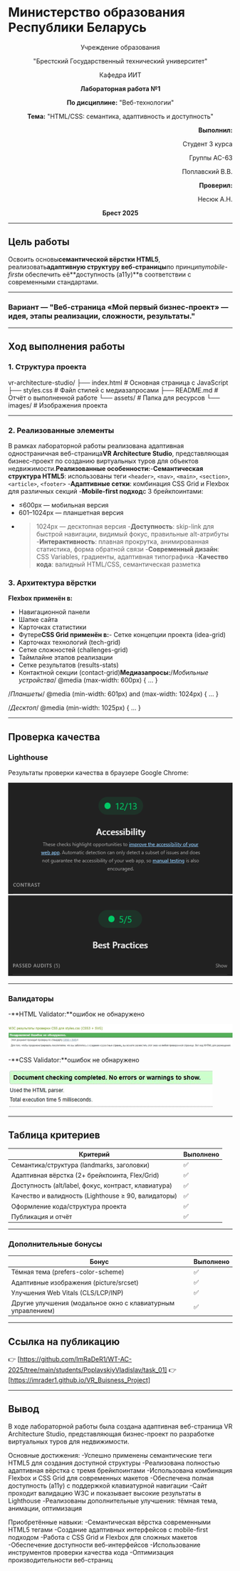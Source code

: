 # Министерство образования Республики Беларусь

<p align="center">Учреждение образования</p>
<p align="center">"Брестский Государственный технический университет"</p>
<p align="center">Кафедра ИИТ</p>

<p align="center"><strong>Лабораторная работа №1</strong></p>
<p align="center"><strong>По дисциплине:</strong> "Веб-технологии"</p>
<p align="center"><strong>Тема:</strong> "HTML/CSS: семантика, адаптивность и доступность"</p>

<p align="right"><strong>Выполнил:</strong></p>
<p align="right">Студент 3 курса</p>
<p align="right">Группы AC-63</p>
<p align="right">Поплавский В.В.</p>
<p align="right"><strong>Проверил:</strong></p>
<p align="right">Несюк А.Н.</p>

<p align="center"><strong>Брест 2025</strong></p>

---

## Цель работы

Освоить основы**семантической вёрстки HTML5**, реализовать**адаптивную структуру веб-страницы**по принципу*mobile-first*и обеспечить её**доступность (a11y)**в соответствии с современными стандартами.

---

### Вариант — "Веб-страница «Мой первый бизнес-проект» — идея, этапы реализации, сложности, результаты."

---

## Ход выполнения работы

### 1. Структура проекта

vr-architecture-studio/
├── index.html # Основная страница с JavaScript
├── styles.css # Файл стилей с медиазапросами
├── README.md # Отчёт о выполненной работе
└── assets/ # Папка для ресурсов
└── images/ # Изображения проекта

---

### 2. Реализованные элементы

В рамках лабораторной работы реализована адаптивная одностраничная веб-страница**VR Architecture Studio**, представляющая бизнес-проект по созданию виртуальных туров для объектов недвижимости.**Реализованные особенности:**-**Семантическая структура HTML5**: использованы теги `<header>`, `<nav>`, `<main>`, `<section>`, `<article>`, `<footer>`
-**Адаптивные сетки**: комбинация CSS Grid и Flexbox для различных секций
-**Mobile-first подход**с 3 брейкпоинтами:
- ≤600px — мобильная версия
- 601–1024px — планшетная версия
- >1024px — десктопная версия
-**Доступность**: skip-link для быстрой навигации, видимый фокус, правильные alt-атрибуты
-**Интерактивность**: плавная прокрутка, анимированная статистика, форма обратной связи
-**Современный дизайн**: CSS Variables, градиенты, адаптивная типографика
-**Качество кода**: валидный HTML/CSS, семантическая разметка

### 3. Архитектура вёрстки

**Flexbox применён в:**
- Навигационной панели
- Шапке сайта
- Карточках статистики
- Футере**CSS Grid применён в:**- Сетке концепции проекта (idea-grid)
- Карточках технологий (tech-grid)
- Сетке сложностей (challenges-grid)
- Таймлайне этапов реализации
- Сетке результатов (results-stats)
- Контактной секции (contact-grid)**Медиазапросы:**/*Мобильные устройства*/
@media (max-width: 600px) { ... }

/*Планшеты*/
@media (min-width: 601px) and (max-width: 1024px) { ... }

/*Десктоп*/
@media (min-width: 1025px) { ... }

---

## Проверка качества

### Lighthouse

Результаты проверки качества в браузере Google Chrome:

![Lighthouse Accessibility](image/test1.jpg "Lighthouse Accessibility")
![Lighthouse Best Practices](image/test2.jpg "Lighthouse Best Practices")

---

### Валидаторы

-**HTML Validator:**ошибок не обнаружено

![HTML Validator](image/test3.jpg "HTML Validator")

-**CSS Validator:**ошибок не обнаружено

![CSS Validator](image/test4.jpg "CSS Validator")

---

## Таблица критериев

| Критерий                                             | Выполнено |
|------------------------------------------------------|-----------|
| Семантика/структура (landmarks, заголовки)          | ✅        |
| Адаптивная вёрстка (2+ брейкпоинта, Flex/Grid)      | ✅        |
| Доступность (alt/label, фокус, контраст, клавиатура)| ✅        |
| Качество и валидность (Lighthouse ≥ 90, валидаторы) | ✅        |
| Оформление кода/структура проекта                   | ✅        |
| Публикация и отчёт                                   | ✅        |

---

### Дополнительные бонусы

| Бонус                                                       | Выполнено |
|-------------------------------------------------------------|-----------|
| Тёмная тема (prefers-color-scheme)                          | ✅        |
| Адаптивные изображения (picture/srcset)                     | ✅        |
| Улучшения Web Vitals (CLS/LCP/INP)                          | ✅        |
| Другие улучшения (модальное окно с клавиатурным управлением)| ✅        |

---

## Ссылка на публикацию

👉 [https://github.com/ImRaDeR1/WT-AC-2025/tree/main/students/PoplavskiyVladislav/task_01]
👉 [https://imrader1.github.io/VR_Buisness_Project]

---

## Вывод

В ходе лабораторной работы была создана адаптивная веб-страница VR Architecture Studio, представляющая бизнес-проект по разработке виртуальных туров для недвижимости.

Основные достижения:
-Успешно применены семантические теги HTML5 для создания доступной структуры
-Реализована полностью адаптивная вёрстка с тремя брейкпоинтами
-Использована комбинация Flexbox и CSS Grid для современных макетов
-Обеспечена полная доступность (a11y) с поддержкой клавиатурной навигации
-Сайт проходит валидацию W3C и показывает высокие результаты в Lighthouse
-Реализованы дополнительные улучшения: тёмная тема, анимации, оптимизация

Приобретённые навыки:
-Семантическая вёрстка современными HTML5 тегами
-Создание адаптивных интерфейсов с mobile-first подходом
-Работа с CSS Grid и Flexbox для сложных макетов
-Обеспечение доступности веб-интерфейсов
-Использование инструментов проверки качества кода
-Оптимизация производительности веб-страниц
